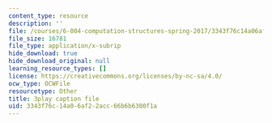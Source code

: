 ```yaml
---
content_type: resource
description: ''
file: /courses/6-004-computation-structures-spring-2017/3343f76c14a06af22acc66b6b6300f1a_gxU2Eo3oBPg.srt
file_size: 16781
file_type: application/x-subrip
hide_download: true
hide_download_original: null
learning_resource_types: []
license: https://creativecommons.org/licenses/by-nc-sa/4.0/
ocw_type: OCWFile
resourcetype: Other
title: 3play caption file
uid: 3343f76c-14a0-6af2-2acc-66b6b6300f1a
---
```

